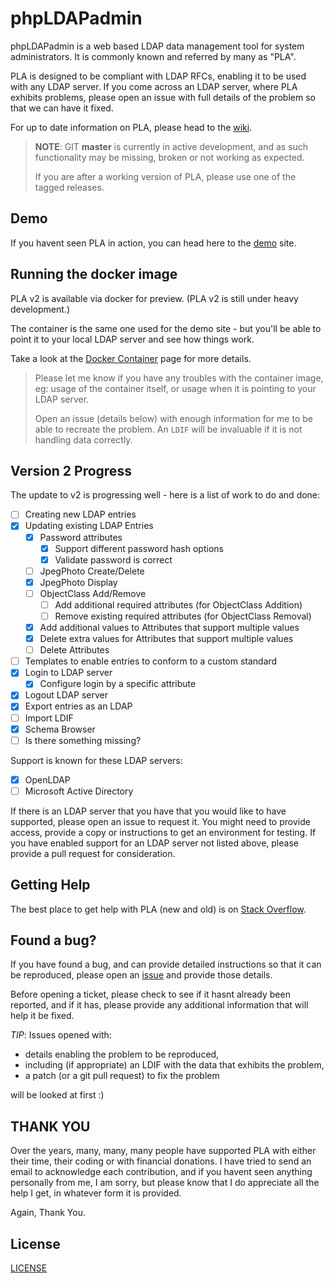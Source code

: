 # phpLDAPadmin
phpLDAPadmin is a web based LDAP data management tool for system administrators. It is commonly known and referred by many as "PLA".

PLA is designed to be compliant with LDAP RFCs, enabling it to be used with any LDAP server.
If you come across an LDAP server, where PLA exhibits problems, please open an issue with full details of the problem so that we can have it fixed.

For up to date information on PLA, please head to the [wiki](https://github.com/leenooks/phpLDAPadmin/wiki).

> **NOTE**: GIT **master** is currently in active development, and as such functionality may be missing, broken or not working as expected.
>
> If you are after a working version of PLA, please use one of the tagged releases.

## Demo
If you havent seen PLA in action, you can head here to the [demo](https://demo.phpldapadmin.org) site.

## Running the docker image
PLA v2 is available via docker for preview. (PLA v2 is still under heavy development.)

The container is the same one used for the demo site - but you'll be able to point it to your local LDAP server and see how things work.

Take a look at the [Docker Container](https://github.com/leenooks/phpLDAPadmin/wiki/Docker-Container) page for more details.

> Please let me know if you have any troubles with the container image, eg: usage of the container itself, or usage when it is pointing to your LDAP server.
>
> Open an issue (details below) with enough information for me to be able to recreate the problem. An `LDIF` will be invaluable if it is not handling data correctly.

## Version 2 Progress

The update to v2 is progressing well - here is a list of work to do and done:

- [ ] Creating new LDAP entries
- [X] Updating existing LDAP Entries
  - [X] Password attributes
    - [X] Support different password hash options
    - [X] Validate password is correct
  - [ ] JpegPhoto Create/Delete
  - [X] JpegPhoto Display
  - [ ] ObjectClass Add/Remove
    - [ ] Add additional required attributes (for ObjectClass Addition)
    - [ ] Remove existing required attributes (for ObjectClass Removal)
  - [X] Add additional values to Attributes that support multiple values
  - [X] Delete extra values for Attributes that support multiple values
  - [ ] Delete Attributes
- [ ] Templates to enable entries to conform to a custom standard
- [X] Login to LDAP server
  - [X] Configure login by a specific attribute
- [X] Logout LDAP server
- [X] Export entries as an LDAP
- [ ] Import LDIF
- [X] Schema Browser
- [ ] Is there something missing?

Support is known for these LDAP servers:
- [X] OpenLDAP
- [ ] Microsoft Active Directory

If there is an LDAP server that you have that you would like to have supported, please open an issue to request it.
You might need to provide access, provide a copy or instructions to get an environment for testing. If you have enabled 
support for an LDAP server not listed above, please provide a pull request for consideration.

## Getting Help
The best place to get help with PLA (new and old) is on [Stack Overflow](https://stackoverflow.com/tags/phpldapadmin/info).

## Found a bug?
If you have found a bug, and can provide detailed instructions so that it can be reproduced, please open an [issue](https://github.com/leenooks/phpLDAPadmin/issues) and provide those details.

Before opening a ticket, please check to see if it hasnt already been reported, and if it has, please provide any additional information that will help it be fixed.

*TIP*: Issues opened with:

* details enabling the problem to be reproduced,
* including (if appropriate) an LDIF with the data that exhibits the problem,
* a patch (or a git pull request) to fix the problem

will be looked at first :)

## THANK YOU
Over the years, many, many, many people have supported PLA with either their time, their coding or with financial donations.
I have tried to send an email to acknowledge each contribution, and if you havent seen anything personally from me, I am sorry, but please know that I do appreciate all the help I get, in whatever form it is provided.

Again, Thank You.

## License
[LICENSE](LICENSE)
